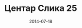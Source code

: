 ---
layout: default
modal-id: 43
date: 2014-07-18
img: centar/DSC_0310.jpg
alt: image-alt
store: Centar
title: Центар Слика 25
description: Intro LINQ is query language for C and VB introduced in .NET 3.5 and VS 2008. LINQ simplifies querying by offering one unified language to query different types of data sources. In order to use LINQ to query data source we need LINQ provider. Many providers are posted here and there is option to create our own providers, so basically you can query everything with the right provider. This means that a single query can be used to query data from DB, XML, lists etc.. Query SyntaxLINQ queries can be written in two basic ways.

---